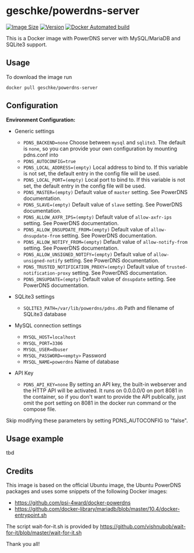 # geschke/powerdns-server

[![Image Size](https://images.microbadger.com/badges/image/geschke/powerdns-server.svg)](https://microbadger.com/images/geschke/powerdns-server)
[![Version](https://images.microbadger.com/badges/version/geschke/powerdns-server.svg)](https://microbadger.com/images/geschke/powerdns-server)
[![Docker Automated build](https://img.shields.io/docker/cloud/build/geschke/powerdns-server)](https://hub.docker.com/r/geschke/powerdns-server)

This is a Docker image with PowerDNS server with MySQL/MariaDB and SQLite3 support.

## Usage

To download the image run

    docker pull geschke/powerdns-server

## Configuration

**Environment Configuration:**

* Generic settings

  * `PDNS_BACKEND=none` Choose between `mysql` and `sqlite3`. The default is `none`, so you can provide your own configuration by mounting pdns.conf into
  * `PDNS_AUTOCONFIG=true`
  * `PDNS_LOCAL_ADDRESS=(empty)` Local address to bind to. If this variable is not set, the default entry in the config file will be used.
  * `PDNS_LOCAL_PORT=(empty)` Local port to bind to. If this variable is not set, the default entry in the config file will be used.
  * `PDNS_MASTER=(empty)` Default value of `master` setting. See PowerDNS documentation.
  * `PDNS_SLAVE=(empty)` Default value of `slave` setting. See PowerDNS documentation.
  * `PDNS_ALLOW_AXFR_IPS=(empty)` Default value of `allow-axfr-ips` setting. See PowerDNS documentation.
  * `PDNS_ALLOW_DNSUPDATE_FROM=(empty)` Default value of `allow-dnsupdate-from` setting. See PowerDNS documentation.
  * `PDNS_ALLOW_NOTIFY_FROM=(empty)` Default value of `allow-notify-from` setting. See PowerDNS documentation.
  * `PDNS_ALLOW_UNSIGNED_NOTIFY=(empty)` Default value of `allow-unsigned-notify` setting. See PowerDNS documentation.
  * `PDNS_TRUSTED_NOTIFICATION_PROXY=(empty)` Default value of `trusted-notification-proxy` setting. See PowerDNS documentation.
  * `PDNS_DNSUPDATE=(empty)` Default value of `dnsupdate` setting. See PowerDNS documentation.

* SQLite3 settings

  * `SQLITE3_PATH=/var/lib/powerdns/pdns.db` Path and filename of SQLite3 database

* MySQL connection settings

  * `MYSQL_HOST=localhost`
  * `MYSQL_PORT=3306`
  * `MYSQL_USER=dbuser`
  * `MYSQL_PASSWORD=<empty>` Password
  * `MYSQL_NAME=powerdns` Name of database

* API Key

  * `PDNS_API_KEY=none` By setting an API key, the built-in webserver and the HTTP API  will be activated. It runs on 0.0.0.0/0 on port 8081 in the container, so if you don't want to provide the API publically, just omit the port setting on 8081 in the docker run command or the compose file.

Skip modifying these parameters by setting PDNS_AUTOCONFIG to "false".

## Usage example

tbd

## Credits

This image is based on the official Ubuntu image, the Ubuntu PowerDNS packages and uses
some snippets of the following Docker images:

* https://github.com/psi-4ward/docker-powerdns
* https://github.com/docker-library/mariadb/blob/master/10.4/docker-entrypoint.sh

The script wait-for-it.sh is provided by https://github.com/vishnubob/wait-for-it/blob/master/wait-for-it.sh 

Thank you all!
